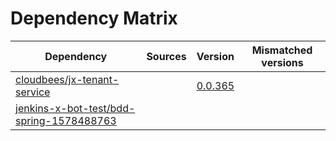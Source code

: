 # Dependency Matrix

Dependency | Sources | Version | Mismatched versions
---------- | ------- | ------- | -------------------
[cloudbees/jx-tenant-service](https://github.com/cloudbees/jx-tenant-service) |  | [0.0.365](https://github.com/cloudbees/jx-tenant-service/releases/tag/v0.0.365) | 
[jenkins-x-bot-test/bdd-spring-1578488763](https://github.com/jenkins-x-bot-test/bdd-spring-1578488763.git) |  | []() | 
